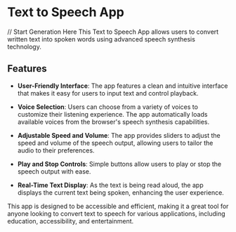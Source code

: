 # Text to Speech App

// Start Generation Here
This Text to Speech App allows users to convert written text into spoken words using advanced speech synthesis technology. 

## Features

- **User-Friendly Interface**: The app features a clean and intuitive interface that makes it easy for users to input text and control playback.
  
- **Voice Selection**: Users can choose from a variety of voices to customize their listening experience. The app automatically loads available voices from the browser's speech synthesis capabilities.

- **Adjustable Speed and Volume**: The app provides sliders to adjust the speed and volume of the speech output, allowing users to tailor the audio to their preferences.

- **Play and Stop Controls**: Simple buttons allow users to play or stop the speech output with ease.

- **Real-Time Text Display**: As the text is being read aloud, the app displays the current text being spoken, enhancing the user experience.

This app is designed to be accessible and efficient, making it a great tool for anyone looking to convert text to speech for various applications, including education, accessibility, and entertainment.
